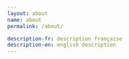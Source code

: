 ```yaml
---
layout: about
name: about
permalink: /about/

description-fr: description française
description-en: english description
---
```

